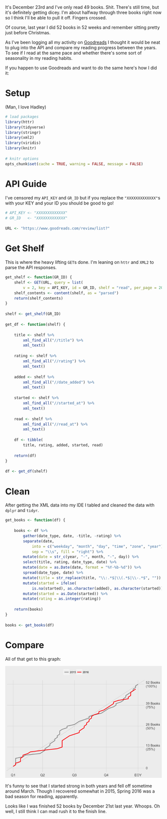It's December 23rd and I've only read 49 books. Shit. There's still time, but it's definitely getting dicey. I'm about halfway through three books right now so I think I'll be able to pull it off. Fingers crossed.

Of course, last year I did 52 books in 52 weeks and remember sitting pretty just before Christmas.

As I've been logging all my activity on [Goodreads](https://www.goodreads.com/user/show/16626766-max) I thought it would be neat to plug into the API and compare my reading progress between the years. To see if I read at the same pace and whether there's some sort of seasonality in my reading habits.

If you happen to use Goodreads and want to do the same here's how I did it:

Setup
=====

(Man, I love Hadley)

``` r
# load packages
library(httr)
library(tidyverse)
library(stringr)
library(xml2)
library(viridis)
library(knitr)

# knitr options
opts_chunk$set(cache = TRUE, warning = FALSE, message = FALSE)
```

API Guide
=========

I've censored my `API_KEY` and `GR_ID` but if you replace the `"XXXXXXXXXXXXX"`s with your KEY and your ID you should be good to go!

``` r
# API_KEY <- "XXXXXXXXXXXXX"
# GR_ID   <- "XXXXXXXXXXXXX"

URL <- "https://www.goodreads.com/review/list?"
```

Get Shelf
=========

This is where the heavy lifting `GET`s done. I'm leaning on `httr` and `XML2` to parse the API responses.

``` r
get_shelf <- function(GR_ID) {
    shelf <- GET(URL, query = list(
    	v = 2, key = API_KEY, id = GR_ID, shelf = "read", per_page = 200))
    shelf_contents <- content(shelf, as = "parsed")
    return(shelf_contents)
}

shelf <- get_shelf(GR_ID)

get_df <- function(shelf) {

    title <- shelf %>% 
        xml_find_all("//title") %>% 
        xml_text()
    
    rating <- shelf %>% 
        xml_find_all("//rating") %>% 
        xml_text()
    
    added <- shelf %>% 
        xml_find_all("//date_added") %>% 
        xml_text()
    
    started <- shelf %>% 
        xml_find_all("//started_at") %>% 
        xml_text()
    
    read <- shelf %>% 
        xml_find_all("//read_at") %>% 
        xml_text()
    
    df <- tibble(
        title, rating, added, started, read)
    
    return(df)
}

df <- get_df(shelf)
```

Clean
=====

After getting the XML data into my IDE I tabled and cleaned the data with `dplyr` and `tidyr`.

``` r
get_books <- function(df) {

    books <- df %>% 
        gather(date_type, date, -title, -rating) %>% 
        separate(date, 
            into = c("weekday", "month", "day", "time", "zone", "year"), 
            sep = "\\s", fill = "right") %>% 
        mutate(date = str_c(year, "-", month, "-", day)) %>% 
        select(title, rating, date_type, date) %>% 
        mutate(date = as.Date(date, format = "%Y-%b-%d")) %>% 
        spread(date_type, date) %>% 
        mutate(title = str_replace(title, "\\:.*$|\\(.*$|\\-.*$", "")) %>% 
        mutate(started = ifelse(
        	is.na(started), as.character(added), as.character(started))) %>% 
        mutate(started = as.Date(started)) %>% 
        mutate(rating = as.integer(rating))
    
    return(books)
}

books <- get_books(df)
```

Compare
=======

All of that get to this graph:

![](/assets/img/goodreads_comp.png)

It's funny to see that I started strong in both years and fell off sometime around March. Though I recovered somewhat in 2015, Spring 2016 was a bad season for reading, apparently.

Looks like I was finished 52 books by December 21st last year. Whoops. Oh well, I still think I can mad rush it to the finish line.
